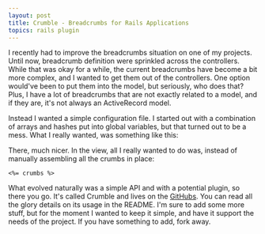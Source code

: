 ```yaml
---
layout: post
title: Crumble - Breadcrumbs for Rails Applications
topics: rails plugin
---
```

I recently had to improve the breadcrumbs situation on one of my projects. Until now, breadcrumb definition were sprinkled across the controllers. While that was okay for a while, the current breadcrumbs have become a bit more complex, and I wanted to get them out of the controllers. One option would've been to put them into the model, but seriously, who does that? Plus, I have a lot of breadcrumbs that are not exactly related to a model, and if they are, it's not always an ActiveRecord model.

Instead I wanted a simple configuration file. I started out with a combination of arrays and hashes put into  global variables, but that turned out to be a mess. What I really wanted, was something like this:

<script src="http://gist.github.com/126325.js"></script>

There, much nicer. In the view, all I really wanted to do was, instead of manually assembling all the crumbs in place:

    <%= crumbs %>

What evolved naturally was a simple API and with a potential plugin, so there you go. It's called Crumble and lives on the [GitHubs](http://github.com/mattmatt/crumble). You can read all the glory details on its usage in the README. I'm sure to add some more stuff, but for the moment I wanted to keep it simple, and have it support the needs of the project. If you have something to add, fork away.